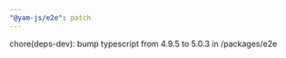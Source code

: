 ```yaml
---
"@yam-js/e2e": patch
---
```


chore(deps-dev): bump typescript from 4.9.5 to 5.0.3 in /packages/e2e
